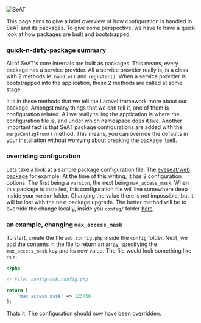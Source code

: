 ![SeAT](http://i.imgur.com/aPPOxSK.png)

This page aims to give a brief overview of how configuration is handled in SeAT and its packages. To give some perspective, we have to have a quick look at how packages are built and bootstrapped.

### quick-n-dirty-package summary
All of SeAT's core internals are built as packages. This means, every package has a service provider. All a service provider really is, is a class with 2 methods ie: `handle()` and `register()`. When a service provider is bootstrapped into the application, these 2 methods are called at some stage.

It is in these methods that we tell the Laravel framework more about our package. Amongst many things that we can tell it, one of them is configuration related. All we really telling the application is where the configuration file is, and under which namespace does it live. Another important fact is that SeAT package configurations are added with the `mergeConfigFrom()` method. This means, you can override the defaults in your installation without worrying about breaking the package itself.

### overriding configuration
Lets take a look at a sample package configuration file: The [eveseat/web package](https://github.com/eveseat/web/blob/master/src/Config/web.config.php) for example. At the time of this writing, it has 2 configuration options. The first being a `version`, the next being `max_access_mask`. When this package is installed, this configuration file will live somewhere deep inside your `vendor` folder. Changing the value there is not impossible, but it will be lost with the next package upgrade. The better method will be to override the change locally, inside you `config/` folder [here](https://github.com/eveseat/seat/tree/master/config).

### an example, changing `max_access_mask`
To start, create the file `web.config.php` inside the `config` folder. Next, we add the contents in the file to return an array, specifying the `max_access_mask` key and its new value. The file would look something like this:

```php
<?php

// File: config/web.config.php

return [
    'max_access_mask' => 123456
];
```

Thats it. The configuration should now have been overridden.
